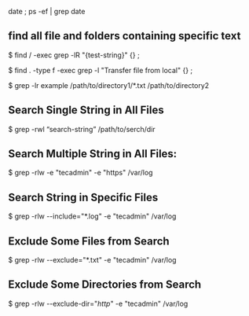 date ; ps -ef | grep date

## find all file and folders containing specific text
$ find / -exec grep -lR "{test-string}" {} \;

$ find . -type f -exec grep -l "Transfer file from local" {} \;

$ grep -lr example /path/to/directory1/*.txt /path/to/directory2


## Search Single String in All Files
$ grep -rwl “search-string” /path/to/serch/dir


## Search Multiple String in All Files:
$ grep -rlw -e "tecadmin" -e "https"  /var/log

## Search String in Specific Files
$ grep -rlw --include="*.log" -e "tecadmin" /var/log

## Exclude Some Files from Search
$ grep -rlw --exclude="*.txt" -e "tecadmin" /var/log

## Exclude Some Directories from Search
$ grep -rlw --exclude-dir="*http*" -e "tecadmin" /var/log





